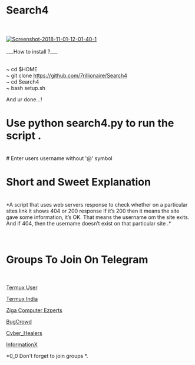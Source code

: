 # Search4
<br>
<br>
<a href="https://github.com/7rillionaire/Search4/"><img src="https://image.ibb.co/n61DiL/Screenshot-2018-11-01-12-01-40-1.png" alt="Screenshot-2018-11-01-12-01-40-1" border="0"></a>
<br>
<br>
___How to install ?___
<br>
<br>

~ cd $HOME
<br>
~ git clone https://github.com/7rillionaire/Search4
<br>
~ cd Search4
<br>
~ bash setup.sh
<br>

And ur done...!


# Use python search4.py to run the script .
<br>
# Enter users username without '@' symbol 
<br>

# Short and Sweet Explanation 
<br>
*A script that uses web servers response to check whether on a particular sites link it shows 404 or 200 response
If it’s 200 then it means the site gave some information, it’s OK. That means the username om the site exits.
And if 404, then the username doesn’t exist on that particular site .*
<br>
<br>
<br>

# Groups To Join On Telegram
<br>

<a href="https://t.me/joinchat/FY2amVKlBrBQIi3dT_lUug">Termux User</a>
<br>

<a href="https://t.me/termux_india">Termux India</a>
<br>

 <a href="https://t.me/zigacomputerexperts">Ziga Computer Ezperts</a>
<br>

<a href="https://t.me/BugCrowd">BugCrowd</a>
<br> 

<a href="https://t.me/AstroidX">Cyber_Healers</a>
<br>

<a href="https://t.me/informationX">InformationX</a>
<br>

*0_0 Don't forget to join groups *.
